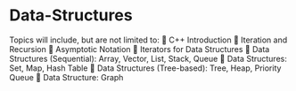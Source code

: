 # Data-Structures
Topics will include, but are not limited to:
 C++ Introduction
 Iteration and Recursion
 Asymptotic Notation
 Iterators for Data Structures
 Data Structures (Sequential): Array, Vector, List, Stack, Queue
 Data Structures: Set, Map, Hash Table
 Data Structures (Tree-based): Tree, Heap, Priority Queue
 Data Structure: Graph
